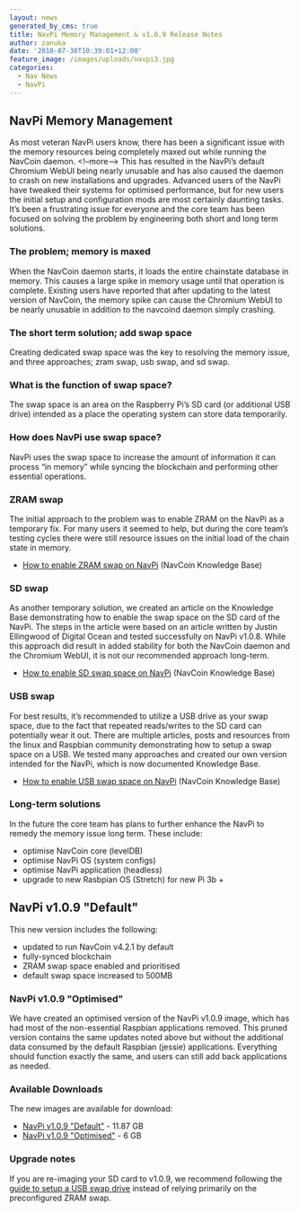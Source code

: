 ```yaml
---
layout: news
generated_by_cms: true
title: NavPi Memory Management & v1.0.9 Release Notes
author: zanuka
date: '2018-07-30T10:39:01+12:00'
feature_image: /images/uploads/navpi3.jpg
categories:
  - Nav News
  - NavPi
---
```

## NavPi Memory Management

As most veteran NavPi users know, there has been a significant issue with the memory resources being completely maxed out while running the NavCoin daemon.  <!–more–> This has resulted in the NavPi’s default Chromium WebUI being nearly unusable and has also caused the daemon to crash on new installations and upgrades.  Advanced users of the NavPi have tweaked their systems for optimised performance, but for new users the initial setup and configuration mods are most certainly daunting tasks. It’s been a frustrating issue for everyone and the core team has been focused on solving the problem by engineering both short and long term solutions.

### The problem; memory is maxed

When the NavCoin daemon starts, it loads the entire chainstate database in memory. This causes a large spike in memory usage until that operation is complete. Existing users have reported that after updating to the latest version of NavCoin, the memory spike can cause the Chromium WebUI to be nearly unusable in addition to the navcoind daemon simply crashing. 

### The short term solution; add swap space

Creating dedicated swap space was the key to resolving the memory issue, and three approaches; zram swap, usb swap, and sd swap.

### What is the function of swap space?

The swap space is an area on the Raspberry Pi’s SD card (or additional USB drive) intended as a place the operating system can store data temporarily.  

### How does NavPi use swap space?

NavPi uses the swap space to increase the amount of information it can process “in memory” while syncing the blockchain and performing other essential operations.

### ZRAM swap

The initial approach to the problem was to enable ZRAM on the NavPi as a temporary fix. For many users it seemed to help, but during the core team’s testing cycles there were still resource issues on the initial load of the chain state in memory. 

* [How to enable ZRAM swap on NavPi](https://info.navcoin.org/knowledge-base/enable-zram-navpi/) (NavCoin Knowledge Base)

### SD swap

As another temporary solution, we created an article on the Knowledge Base demonstrating how to enable the swap space on the SD card of the NavPi. The steps in the article were based on an article written by Justin Ellingwood of Digital Ocean and tested successfully on NavPi v1.0.8. While this approach did result in added stability for both the NavCoin daemon and the Chromium WebUI, it is not our recommended approach long-term.

* [How to enable SD swap space on NavPi](https://info.navcoin.org/knowledge-base/navpi-sd-swap/) (NavCoin Knowledge Base)

### USB swap

For best results, it’s recommended to utilize a USB drive as your swap space, due to the fact that repeated reads/writes to the SD card can potentially wear it out. There are multiple articles, posts and resources from the linux and Raspbian community demonstrating how to setup a swap space on a USB. We tested many approaches and created our own version intended for the NavPi, which is now documented Knowledge Base.

* [How to enable USB swap space on NavPi](https://info.navcoin.org/knowledge-base/navpi-usb-swap/) (NavCoin Knowledge Base)

### Long-term solutions

In the future the core team has plans to further enhance the NavPi to remedy the memory issue long term. These include: 

* optimise NavCoin core (levelDB)
* optimise NavPi OS (system configs)
* optimise NavPi application (headless)
* upgrade to new Rasbpian OS (Stretch) for new Pi 3b +

## NavPi v1.0.9 "Default"

This new version includes the following:

* updated to run NavCoin v4.2.1 by default
* fully-synced blockchain
* ZRAM swap space enabled and prioritised
* default swap space increased to 500MB

### NavPi v1.0.9 "Optimised"

We have created an optimised version of the NavPi v1.0.9 image, which has had most of the non-essential Raspbian applications removed. This pruned version contains the same updates noted above but without the additional data consumed by the default Raspbian (jessie) applications. Everything should function exactly the same, and users can still add back applications as needed.

### Available Downloads

The new images are available for download:

* [NavPi v1.0.9 "Default"](https://nav.nyc3.digitaloceanspaces.com/navpi/navpi_1.0.8.img) - 11.87 GB
* [NavPi v1.0.9 "Optimised"](https://nav.nyc3.digitaloceanspaces.com/navpi/navpi_1.0.8.img) - 6 GB

### Upgrade notes

If you are re-imaging your SD card to v1.0.9, we recommend following the [guide to setup a USB swap drive](https://info.navcoin.org/knowledge-base/navpi-usb-swap/) instead of relying primarily on the preconfigured ZRAM swap.
